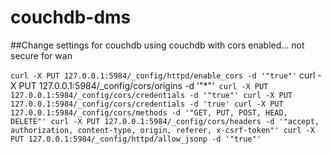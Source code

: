 # couchdb-dms

##Change settings for couchdb
using couchdb with cors enabled... not secure for wan

`curl -X PUT 127.0.0.1:5984/_config/httpd/enable_cors -d '"true"'`
curl -X PUT 127.0.0.1:5984/_config/cors/origins -d '"*"'`
curl -X PUT 127.0.0.1:5984/_config/cors/credentials -d '"true"'
curl -X PUT 127.0.0.1:5984/_config/cors/credentials -d 'true'
curl -X PUT 127.0.0.1:5984/_config/cors/methods -d '"GET, PUT, POST, HEAD, DELETE"'
curl -X PUT 127.0.0.1:5984/_config/cors/headers -d '"accept, authorization, content-type, origin, referer, x-csrf-token"'
curl -X PUT 127.0.0.1:5984/_config/httpd/allow_jsonp -d '"true"'`

